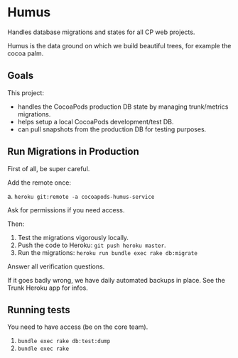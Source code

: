 Humus
=====

Handles database migrations and states for all CP web projects.

Humus is the data ground on which we build beautiful trees, for example the cocoa palm.

Goals
-----

This project:

* handles the CocoaPods production DB state by managing trunk/metrics migrations.
* helps setup a local CocoaPods development/test DB.
* can pull snapshots from the production DB for testing purposes.

Run Migrations in Production
----------------------------

First of all, be super careful.

Add the remote once:

a. `heroku git:remote -a cocoapods-humus-service`

Ask for permissions if you need access.

Then:

1. Test the migrations vigorously locally.
2. Push the code to Heroku: `git push heroku master`.
3. Run the migrations: `heroku run bundle exec rake db:migrate`

Answer all verification questions.

If it goes badly wrong, we have daily automated backups in place.
See the Trunk Heroku app for infos.

Running tests
-------------

You need to have access (be on the core team).

1. `bundle exec rake db:test:dump`
2. `bundle exec rake`